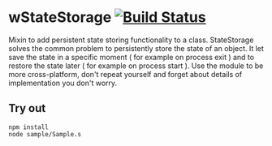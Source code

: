 
# wStateStorage [![Build Status](https://travis-ci.org/Wandalen/wStateStorage.svg?branch=master)](https://travis-ci.org/Wandalen/wStateStorage)

Mixin to add persistent state storing functionality to a class. StateStorage solves the common problem to persistently store the state of an object. It let save the state in a specific moment ( for example on process exit ) and to restore the state later ( for example on process start ). Use the module to be more cross-platform, don't repeat yourself and forget about details of implementation you don't worry.

## Try out
```
npm install
node sample/Sample.s
```






































































